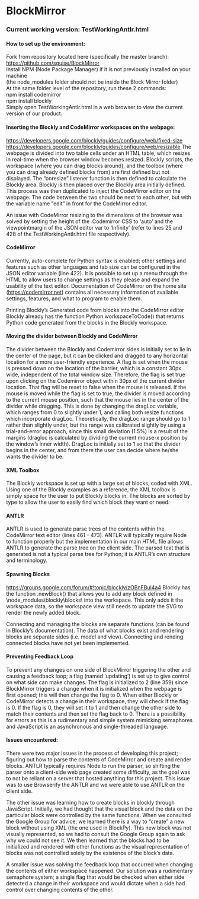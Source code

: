 # BlockMirror
### Current working version: TestWorkingAntlr.html

#### How to set up the environment:
Fork from repository located here (specifically the master branch): https://github.com/sguise/BlockMirror<br>
Install NPM (Node Package Manager) if it is not previously installed on your machine<br>
(the node_modules folder should not be inside the Block Mirror folder)<br>
At the same folder level of the repository, run these 2 commands:<br>
npm install codemirror<br>
npm install blockly<br>
Simply open TestWorkingAntlr.html in a web browser to view the current version of our product.


#### Inserting the Blockly and CodeMirror workspaces on the webpage:
https://developers.google.com/blockly/guides/configure/web/fixed-size
https://developers.google.com/blockly/guides/configure/web/resizable
The webpage is divided into two <td> table cells under an HTML table, which resizes in real-time when the browser window becomes resized. Blockly scripts, the workspace (where you can drag blocks around), and the toolbox (where you can drag already defined blocks from) are first defined but not displayed. The “onresize” listener function is then defined to calculate the Blockly area. Blockly is then placed over the Blockly area initially defined. This process was then duplicated to inject the CodeMirror editor on the webpage. The code between the two should be next to each other, but with the variable name “edit” in front for the CodeMirror editor. 

An issue with CodeMirror resizing to the dimensions of the browser was solved by setting the height of the .Codemirror CSS to ‘auto’ and the viewpointmargin of the JSON editor var to ‘Infinity’ (refer to lines 25 and 428 of the TestWorkingAntlr.html file respectively).

#### CodeMirror

Currently, auto-complete for Python syntax is enabled; other settings and features such as other languages and tab size can be configured in the JSON editor variable (line 422). It is possible to set up a menu through the HTML to allow users to change settings as they please and expand the usability of the text editor. Documentation of CodeMirror on the home site (https://codemirror.net) contains all necessary information of available settings, features, and what to program to enable them.

Printing Blockly’s Generated code from blocks into the CodeMirror editor
Blockly already has the function Python.workspaceToCode() that returns Python code generated from the blocks in the Blockly workspace.

#### Moving the divider between Blockly and CodeMirror
The divider between the Blockly and Codemirror sides is initially set to lie in the center of the page, but it can be clicked and dragged to any horizontal location for a more user-friendly experience. A flag is set when the mouse is pressed down on the location of the barrier, which is a constant 30px wide, independent of the total window size. Therefore, the flag is set true upon clicking on the Codemirror object within 30px of the current divider location. That flag will be reset to false when the mouse is released. If the mouse is moved while the flag is set to true, the divider is moved according to the current mouse position, such that the mouse lies in the center of the divider while dragging. This is done by changing the dragLoc variable, which ranges from 0 to slightly under 1, and calling both resize functions which incorporate dragLoc. Theoretically, the dragLoc range should go to 1 rather than slightly under, but the range was calibrated slightly by using a trial-and-error approach, since this small deviation (1.5%) is a result of the margins (dragloc is calculated by dividing the current mouse-x position by the window’s inner width). DragLoc is initially set to 1 so that the divider begins in the center, and from there the user can decide where he/she wants the divider to be.

#### XML Toolbox
The Blockly workspace is set up with a large set of blocks, coded with XML.  Using one of the Blockly examples as a reference, the XML toolbox is simply space for the user to put Blockly blocks in. The blocks are sorted by type to allow the user to easily find which block they want or need. 

#### ANTLR

ANTLR is used to generate parse trees of the contents within the CodeMirror text editor (lines 461 - 473). ANTLR will typically require Node to function properly but the implementation in our main HTML file allows ANTLR to generate the parse tree on the client side. The parsed text that is generated is not a typical parse tree for Python; it is ANTLR’s own structure and terminology.



#### Spawning Blocks
https://groups.google.com/forum/#!topic/blockly/zOBnFBul4a4
Blockly has the function <workspace>.newBlock() that allows you to add any block defined in \node_modules\blockly\blocks\ into the workspace. This only adds it the workspace data, so the workspace view still needs to update the SVG to render the newly added block.

Connecting and managing the blocks are separate functions (can be found in Blockly’s documentation). The data of what blocks exist and rendering blocks are separate sides (i.e. model and view). Connecting and rending connected blocks have not yet been implemented.

#### Preventing Feedback Loop

To prevent any changes on one side of BlockMirror triggering the other and causing a feedback loop; a flag (named ‘updating’) is set up to give control on what side can make changes. The flag is initialized to 2 (line 359) since BlockMirror triggers a change when it is initialized when the webpage is first opened; this will then change the flag to 0. When either Blockly or CodeMirror detects a change in their workspace, they will check if the flag is 0. If the flag is 0, they will set it to 1 and then change the other side to match their contents and then set the flag back to 0. There is a possibility for errors as this is a rudimentary and simple system mimicking semaphores and JavaScript is an asynchronous and single-threaded language.

#### Issues encountered:

There were two major issues in the process of developing this project; figuring out how to parse the contents of CodeMirror and create and render blocks. ANTLR typically requires Node to run the parser, so shifting the parser onto a client-side web page created some difficulty, as the goal was to not be reliant on a server that hosted anything for this project. This issue was to use Browserify the ANTLR and we were able to use ANTLR on the client side.

The other issue was learning how to create blocks in blockly through JavaScript. Initially, we had thought that the visual block and the data on the particular block were controlled by the same functions. When we consulted the Google Group for advice, we learned there is a way to “create” a new block without using XML (the one used in BlockPy). This new block was not visually represented, so we had to consult the Google Group again to ask why we could not see it. We then learned that the blocks had to be initialized and rendered with other functions as the visual representation of blocks was not controlled solely by the existence of the block’s data.

A smaller issue was solving the feedback loop that occurred when changing the contents of either workspace happened. Our solution was a rudimentary semaphore system; a single flag that would be checked when either side detected a change in their workspace and would dictate when a side had control over changing contents of the other.

